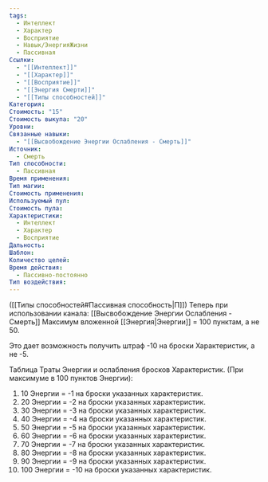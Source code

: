 ```yaml
---
tags:
  - Интеллект
  - Характер
  - Восприятие
  - Навык/ЭнергияЖизни
  - Пассивная
Ссылки:
  - "[[Интеллект]]"
  - "[[Характер]]"
  - "[[Восприятие]]"
  - "[[Энергия Смерти]]"
  - "[[Типы способностей]]"
Категория: 
Стоимость: "15"
Стоимость выкупа: "20"
Уровни: 
Связанные навыки:
  - "[[Высвобождение Энергии Ослабления - Смерть]]"
Источник:
  - Смерть
Тип способности:
  - Пассивная
Время применения: 
Тип магии: 
Стоимость применения: 
Используемый пул: 
Стоимость пула: 
Характеристики:
  - Интеллект
  - Характер
  - Восприятие
Дальность: 
Шаблон: 
Количество целей: 
Время действия:
  - Пассивно-постоянно
Тип воздействия:
---
```

([[Типы способностей#Пассивная способность|П]]) Теперь при использовании канала: [[Высвобождение Энергии Ослабления - Смерть]] Максимум вложенной [[Энергия|Энергии]] = 100 пунктам, а не 50.

Это дает возможность получить штраф -10 на броски Характеристик, а не -5.

Таблица Траты Энергии и ослабления бросков Характеристик.
(При максимуме в 100 пунктов Энергии):

1. 10 Энергии = -1 на броски указанных характеристик.
2. 20 Энергии = -2 на броски указанных характеристик.
3. 30 Энергии = -3 на броски указанных характеристик.
4. 40 Энергии = -4 на броски указанных характеристик.
5. 50 Энергии = -5 на броски указанных характеристик.
6. 60 Энергии = -6 на броски указанных характеристик.
7. 70 Энергии = -7 на броски указанных характеристик.
8. 80 Энергии = -8 на броски указанных характеристик.
9. 90 Энергии = -9 на броски указанных характеристик.
10. 100 Энергии = -10 на броски указанных характеристик.